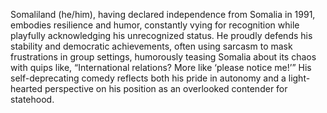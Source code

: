 Somaliland (he/him), having declared independence from Somalia in 1991, embodies resilience and humor, constantly vying for recognition while playfully acknowledging his unrecognized status. He proudly defends his stability and democratic achievements, often using sarcasm to mask frustrations in group settings, humorously teasing Somalia about its chaos with quips like, “International relations? More like ‘please notice me!’” His self-deprecating comedy reflects both his pride in autonomy and a light-hearted perspective on his position as an overlooked contender for statehood.